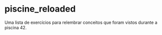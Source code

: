 # piscine_reloaded
Uma lista de exercícios para relembrar conceitos que foram vistos durante a piscina 42. 
